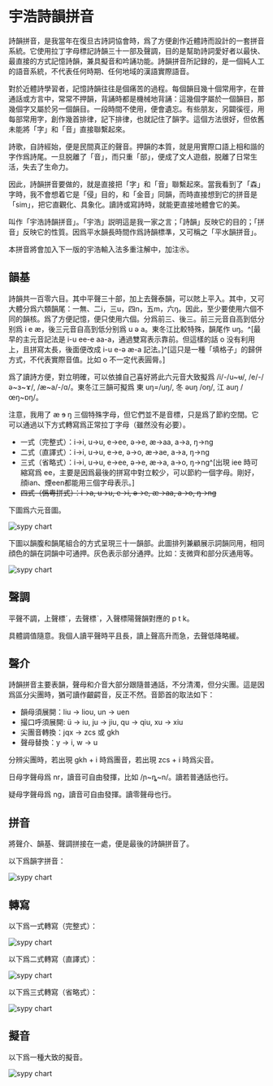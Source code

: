 # 宇浩詩韻拼音

詩韻拼音，是我當年在復旦古詩詞協會時，爲了方便創作近體詩而設計的一套拼音系統。它使用拉丁字母標記詩韻三十一部及聲調，目的是幫助詩詞愛好者以最快、最直接的方式記憶詩韻，兼具擬音和吟誦功能。詩韻拼音所記録的，是一個純人工的語音系統，不代表任何時期、任何地域的漢語實際語音。

對於近體詩學習者，記憶詩韻往往是個痛苦的過程。每個韻目幾十個常用字，在普通話或方言中，常常不押韻，背誦時都是機械地背誦：這幾個字屬於一個韻目，那幾個字又屬於另一個韻目。一段時間不使用，便會遺忘。有些朋友，另闢徯徑，用每部常用字，創作幾首排律，記下排律，也就記住了韻字。這個方法很好，但依舊未能將「字」和「音」直接聯繫起來。

詩歌，自詩經始，便是民間真正的聲音。押韻的本質，就是用實際口語上相和諧的字作爲詩尾。一旦脱離了「音」，而只重「部」，便成了文人遊戲，脱離了日常生活，失去了生命力。

因此，詩韻拼音要做的，就是直接把「字」和「音」聯繫起來。當我看到了「森」字時，我不會想着它是「侵」目的，和「金音」同韻，而時直接想到它的拼音是「sim」，把它直觀化、具象化。讀詩或寫詩時，就能更直接地體會它的美。

叫作「宇浩詩韻拼音」。「宇浩」説明這是我一家之言；「詩韻」反映它的目的；「拼音」反映它的性質。因爲平水韻長時間作爲詩韻標準，又可稱之「平水韻拼音」。

本拼音將會加入下一版的宇浩輸入法多重注解中，加注㊌。

## 韻基

詩韻共一百零六目。其中平聲三十部，加上去聲泰韻，可以賅上平入。其中，又可大體分爲六類韻尾：一無、二i，三u，四n，五m，六ŋ。因此，至少要使用六個不同的韻核。爲了方便記憶，便只使用六個。分爲前三、後三。前三元音自高到低分别爲 i e æ，後三元音自高到低分别爲 u ə a。東冬江比較特殊，韻尾作 uŋ。^[最早的主元音記法是 i-u ee-e aa-a，通過雙寫表示靠前。但這樣的話 o 没有利用上，且拼寫太長，後面便改成 i-u e-ə æ-a 記法。]^[這只是一種「填格子」的歸併方式，不代表實際音值。比如 o 不一定代表圓脣。]

爲了讀詩方便，對立明確，可以依據自己喜好將此六元音大致擬爲 /i/-/u~ʉ/, /e/-/ə~ɜ~ɤ/, /æ~a/-/ɑ/。東冬江三韻可擬爲 東 uŋ=/uŋ/, 冬 əuŋ /oŋ/, 江 auŋ /œŋ~ɒŋ/。

注意，我用了 æ ɘ ŋ 三個特殊字母，但它們並不是音標，只是爲了節約空間。它可以通過以下方式轉寫爲正常拉丁字母（雖然没有必要）。

- 一式（完整式）：i->i, u->u, e->ee, ə->e, æ->aa, a->a, ŋ->ng
- 二式（直譯式）：i->i, u->u, e->e, ə->o, æ->ae, a->a, ŋ->ng
- 三式（省略式）：i->i, u->u, e->ee, ə->e, æ->a, a->o, ŋ->ng^[出現 iee 時可縮寫爲 ee，主要是因爲最後的拼寫中對立較少，可以節約一個字母。剛好，顔ian、煙een都能用三個字母表示。]
- ~~四式（僞粤拼式）：i->a, u->u, e->i, ə->e, æ->aa, a->o, ŋ->ng~~

下圖爲六元音圖。

![sypy chart](/sypy/sypy_vowels.png)

下圖以韻腹和韻尾組合的方式呈現三十一韻部。此圖排列兼顧展示詞韻同用，相同顔色的韻在詞韻中可通押。灰色表示部分通押。比如：支微齊和部分灰通用等。

![sypy chart](/sypy/sypy_chart.png)

## 聲調

平聲不調，上聲標ˊ，去聲標ˋ，入聲標陽聲韻對應的 p t k。

具體調值隨意。我個人讀平聲時平且長，讀上聲高升而急，去聲低降略緩。

## 聲介

詩韻拼音主要表韻，聲母和介音大部分跟隨普通話，不分清濁，但分尖團。這是因爲區分尖團時，猶可讀作齦齶音，反正不然。音節首的取法如下：

- 韻母須展開：liu -> liou, un -> uen
- 撮口呼須展開: ü -> iu, ju -> jiu, qu -> qiu, xu -> xiu
- 尖團音轉換：jqx -> zcs 或 gkh
- 聲母替換：y -> i, w -> u

分辨尖團時，若出現 gkh + i 時爲團音，若出現 zcs + i 時爲尖音。

日母字聲母爲 nr，讀音可自由發揮，比如 /ɲ~ȵ~n/。讀若普通話也行。

疑母字聲母爲 ng，讀音可自由發揮。讀零聲母也行。

## 拼音

將聲介、韻基、聲調拼接在一處，便是最後的詩韻拼音了。

以下爲韻字拼音：

![sypy chart](/sypy/sypy_pinyin_chart.png)

## 轉寫

以下爲一式轉寫（完整式）：

![sypy chart](/sypy/sypy_trans1_chart.png)

以下爲二式轉寫（直譯式）：

![sypy chart](/sypy/sypy_trans2_chart.png)

以下爲三式轉寫（省略式）：

![sypy chart](/sypy/sypy_trans3_chart.png)

## 擬音

以下爲一種大致的擬音。

![sypy chart](/sypy/sypy_ipa_chart.png)
